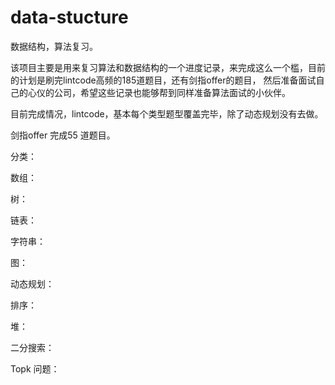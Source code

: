 # data-stucture
数据结构，算法复习。

该项目主要是用来复习算法和数据结构的一个进度记录，来完成这么一个槛，目前的计划是刷完lintcode高频的185道题目，还有剑指offer的题目，
然后准备面试自己的心仪的公司，希望这些记录也能够帮到同样准备算法面试的小伙伴。

目前完成情况，lintcode，基本每个类型题型覆盖完毕，除了动态规划没有去做。

剑指offer 完成55 道题目。

分类：

数组：

树：

链表：

字符串：

图：

动态规划：

排序：

堆：

二分搜索：

Topk 问题：




